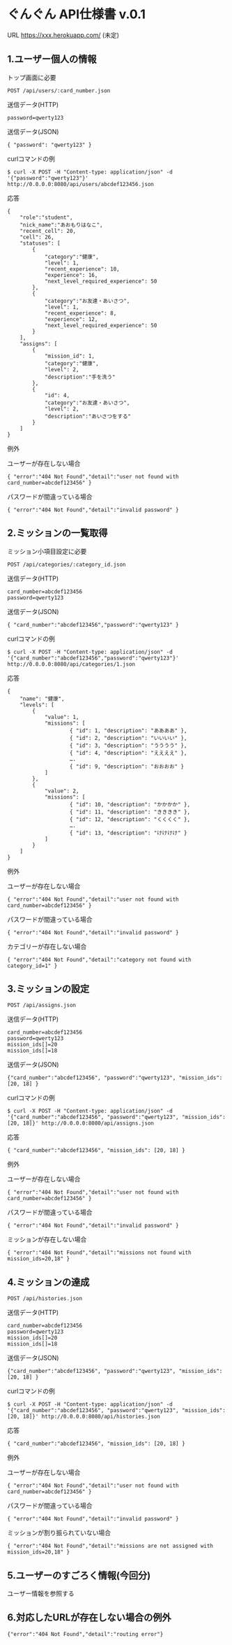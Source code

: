 # ぐんぐん API仕様書 v.0.1

URL https://xxx.herokuapp.com/ (未定)

## 1.ユーザー個人の情報

トップ画面に必要
```
POST /api/users/:card_number.json
```

送信データ(HTTP)
```
password=qwerty123
```

送信データ(JSON)
```
{ "password": "qwerty123" }
```

curlコマンドの例
```
$ curl -X POST -H "Content-type: application/json" -d '{"password":"qwerty123"}' http://0.0.0.0:8080/api/users/abcdef123456.json
```

応答
```
{
    "role":"student",
    "nick_name":"あおもりはなこ",
    "recent_cell": 20,
    "cell": 26,
    "statuses": [
        {
            "category":"健康",
            "level": 1,
            "recent_experience": 10,
            "experience": 16,
            "next_level_required_experience": 50
        },
        {
            "category":"お友達・あいさつ",
            "level": 1,
            "recent_experience": 8,
            "experience": 12,
            "next_level_required_experience": 50
        }
    ],
    "assigns": [
        {
            "mission_id": 1,
            "category":"健康",
            "level": 2,
            "description":"手を洗う"
        },
        {
            "id": 4,
            "category":"お友達・あいさつ",
            "level": 2,
            "description":"あいさつをする"
        }
    ]
}
```

例外

ユーザーが存在しない場合
```
{ "error":"404 Not Found","detail":"user not found with card_number=abcdef123456" }
```
パスワードが間違っている場合
```
{ "error":"404 Not Found","detail":"invalid password" }
```

## 2.ミッションの一覧取得

ミッション小項目設定に必要
```
POST /api/categories/:category_id.json
```

送信データ(HTTP)
```
card_number=abcdef123456
password=qwerty123
```

送信データ(JSON)
```
{ "card_number":"abcdef123456","password":"qwerty123" }
```

curlコマンドの例
```
$ curl -X POST -H "Content-type: application/json" -d '{"card_number":"abcdef123456","password":"qwerty123"}' http://0.0.0.0:8080/api/categories/1.json
```

応答
```
{
    "name": "健康",
    "levels": [
        {
            "value": 1,
            "missions": [
                    { "id": 1, "description": "ああああ" },
                    { "id": 2, "description": "いいいい" },
                    { "id": 3, "description": "うううう" },
                    { "id": 4, "description": "ええええ" },
                    ….
                    { "id": 9, "description": "おおおお" }
            ]
        },
        {
            "value": 2,
            "missions": [
                    { "id": 10, "description": "かかかか" },
                    { "id": 11, "description": "きききき" },
                    { "id": 12, "description": "くくくく" },
                    ….
                    { "id": 13, "description": "けけけけ" }
            ]
        }
    ]
}
```

例外

ユーザーが存在しない場合
```
{ "error":"404 Not Found","detail":"user not found with card_number=abcdef123456" }
```
パスワードが間違っている場合
```
{ "error":"404 Not Found","detail":"invalid password" }
```
カテゴリーが存在しない場合
```
{ "error":"404 Not Found","detail":"category not found with category_id=1" }
```

## 3.ミッションの設定
```
POST /api/assigns.json
```

送信データ(HTTP)
```
card_number=abcdef123456
password=qwerty123
mission_ids[]=20
mission_ids[]=18
```

送信データ(JSON)

```
{"card_number":"abcdef123456", "password":"qwerty123", "mission_ids": [20, 18] }
```

curlコマンドの例
```
$ curl -X POST -H "Content-type: application/json" -d '{"card_number":"abcdef123456", "password":"qwerty123", "mission_ids": [20, 18]}' http://0.0.0.0:8080/api/assigns.json
```

応答
```
{ "card_number":"abcdef123456", "mission_ids": [20, 18] }
```

例外

ユーザーが存在しない場合
```
{ "error":"404 Not Found","detail":"user not found with card_number=abcdef123456" }
```
パスワードが間違っている場合
```
{ "error":"404 Not Found","detail":"invalid password" }
```
ミッションが存在しない場合
```
{ "error":"404 Not Found","detail":"missions not found with mission_ids=20,18" }
```

## 4.ミッションの達成
```
POST /api/histories.json
```

送信データ(HTTP)
```
card_number=abcdef123456
password=qwerty123
mission_ids[]=20
mission_ids[]=18
```

送信データ(JSON)

```
{"card_number":"abcdef123456", "password":"qwerty123", "mission_ids": [20, 18] }
```

curlコマンドの例
```
$ curl -X POST -H "Content-type: application/json" -d '{"card_number":"abcdef123456", "password":"qwerty123", "mission_ids": [20, 18]}' http://0.0.0.0:8080/api/histories.json
```

応答
```
{ "card_number":"abcdef123456", "mission_ids": [20, 18] }
```



例外

ユーザーが存在しない場合
```
{ "error":"404 Not Found","detail":"user not found with card_number=abcdef123456" }
```
パスワードが間違っている場合
```
{ "error":"404 Not Found","detail":"invalid password" }
```
ミッションが割り振られていない場合
```
{ "error":"404 Not Found","detail":"missions are not assigned with mission_ids=20,18" }
```

## 5.ユーザーのすごろく情報(今回分)

ユーザー情報を参照する

## 6.対応したURLが存在しない場合の例外
```
{"error":"404 Not Found","detail":"routing error"}
```

